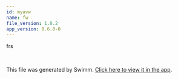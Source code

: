 ```yaml
---
id: myavw
name: fw
file_version: 1.0.2
app_version: 0.6.8-0
---
```


frs

<br/>

This file was generated by Swimm. [Click here to view it in the app](http://localhost:5000/repos/ls4DA2fLasmQuEbT4ipw/docs/myavw).
